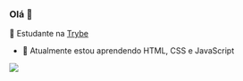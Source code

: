 ### Olá 👋

<p> 🚀 Estudante na <a
    href="https://www.betrybe.com/" 
    alt="Trybe"
  >Trybe
  </a></p>
  
- 🔭 Atualmente estou aprendendo HTML, CSS e JavaScript

<a href="https://www.linkedin.com/in/esionascimento/">
    <img src="https://img.shields.io/badge/LinkedIn-%230077B5.svg?&style=flat-square&logo=linkedin&logoColor=white">
</a>
